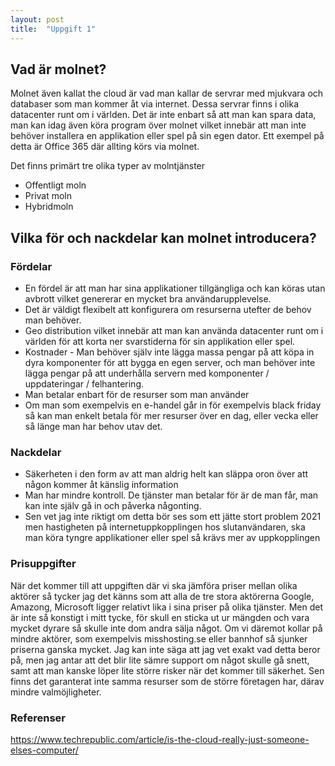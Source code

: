 ```yaml
---
layout: post
title:  "Uppgift 1"
---
```


## Vad är molnet? 

Molnet även kallat the cloud är vad man kallar de servrar med mjukvara och databaser som man kommer åt via internet. Dessa servrar finns i olika datacenter runt om i världen. Det är inte enbart så att man kan spara data, man kan idag även köra program över molnet vilket innebär att man inte behöver installera en applikation eller spel på sin egen dator. Ett exempel på detta är Office 365 där allting körs via molnet. 

Det finns primärt tre olika typer av molntjänster

* Offentligt moln
* Privat moln
* Hybridmoln

## Vilka för och nackdelar kan molnet introducera?

### Fördelar

* En fördel är att man har sina applikationer tillgängliga och kan köras utan avbrott vilket genererar en mycket bra användarupplevelse. 
* Det är väldigt flexibelt att konfigurera om resurserna utefter de behov man behöver. 
* Geo distribution vilket innebär att man kan använda datacenter runt om i världen för att korta ner svarstiderna för sin applikation eller spel. 
* Kostnader - Man behöver själv inte lägga massa pengar på att köpa in dyra komponenter för att bygga en egen server, och man behöver inte lägga pengar på att underhålla servern med komponenter / uppdateringar / felhantering. 
* Man betalar enbart för de resurser som man använder
* Om man som exempelvis en e-handel går in för exempelvis black friday så kan man enkelt betala för mer resurser över en dag, eller vecka eller så länge man har behov utav det.

### Nackdelar

* Säkerheten i den form av att man aldrig helt kan släppa oron över att någon kommer åt känslig information
* Man har mindre kontroll. De tjänster man betalar för är de man får, man kan inte själv gå in och påverka någonting.
* Sen vet jag inte riktigt om detta bör ses som ett jätte stort problem 2021 men hastigheten på internetuppkopplingen hos slutanvändaren, ska man köra tyngre applikationer eller spel så krävs mer av uppkopplingen

### Prisuppgifter 

När det kommer till att uppgiften där vi ska jämföra priser mellan olika aktörer så tycker jag det känns som att alla de tre stora aktörerna Google, Amazong, Microsoft ligger relativt lika i sina priser på olika tjänster. 
Men det är inte så konstigt i mitt tycke, för skull en sticka ut ur mängden och vara mycket dyrare så skulle inte dom andra sälja något. Om vi däremot kollar på mindre aktörer, som exempelvis misshosting.se eller bannhof så sjunker priserna ganska mycket. 
Jag kan inte säga att jag vet exakt vad detta beror på, men jag antar att det blir lite sämre support om något skulle gå snett, samt att man kanske löper lite större risker när det kommer till säkerhet. Sen finns det garanterat inte samma resurser som de större företagen har, därav mindre valmöjligheter. 

### Referenser
https://www.techrepublic.com/article/is-the-cloud-really-just-someone-elses-computer/
